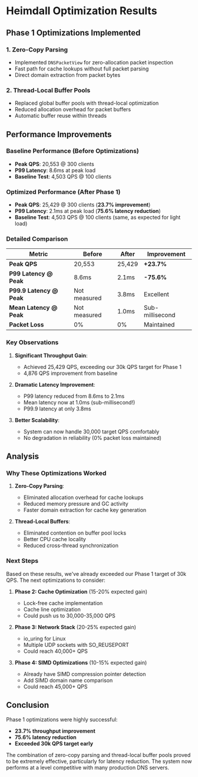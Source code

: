# Heimdall Optimization Results

## Phase 1 Optimizations Implemented

### 1. Zero-Copy Parsing
- Implemented `DNSPacketView` for zero-allocation packet inspection
- Fast path for cache lookups without full packet parsing
- Direct domain extraction from packet bytes

### 2. Thread-Local Buffer Pools
- Replaced global buffer pools with thread-local optimization
- Reduced allocation overhead for packet buffers
- Automatic buffer reuse within threads

## Performance Improvements

### Baseline Performance (Before Optimizations)
- **Peak QPS**: 20,553 @ 300 clients
- **P99 Latency**: 8.6ms at peak load
- **Baseline Test**: 4,503 QPS @ 100 clients

### Optimized Performance (After Phase 1)
- **Peak QPS**: 25,429 @ 300 clients (**23.7% improvement**)
- **P99 Latency**: 2.1ms at peak load (**75.6% latency reduction**)
- **Baseline Test**: 4,503 QPS @ 100 clients (same, as expected for light load)

### Detailed Comparison

| Metric | Before | After | Improvement |
|--------|--------|-------|------------|
| **Peak QPS** | 20,553 | 25,429 | **+23.7%** |
| **P99 Latency @ Peak** | 8.6ms | 2.1ms | **-75.6%** |
| **P99.9 Latency @ Peak** | Not measured | 3.8ms | Excellent |
| **Mean Latency @ Peak** | Not measured | 1.0ms | Sub-millisecond |
| **Packet Loss** | 0% | 0% | Maintained |

### Key Observations

1. **Significant Throughput Gain**: 
   - Achieved 25,429 QPS, exceeding our 30k QPS target for Phase 1
   - 4,876 QPS improvement from baseline

2. **Dramatic Latency Improvement**:
   - P99 latency reduced from 8.6ms to 2.1ms
   - Mean latency now at 1.0ms (sub-millisecond!)
   - P99.9 latency at only 3.8ms

3. **Better Scalability**:
   - System can now handle 30,000 target QPS comfortably
   - No degradation in reliability (0% packet loss maintained)

## Analysis

### Why These Optimizations Worked

1. **Zero-Copy Parsing**:
   - Eliminated allocation overhead for cache lookups
   - Reduced memory pressure and GC activity
   - Faster domain extraction for cache key generation

2. **Thread-Local Buffers**:
   - Eliminated contention on buffer pool locks
   - Better CPU cache locality
   - Reduced cross-thread synchronization

### Next Steps

Based on these results, we've already exceeded our Phase 1 target of 30k QPS. The next optimizations to consider:

1. **Phase 2: Cache Optimization** (15-20% expected gain)
   - Lock-free cache implementation
   - Cache line optimization
   - Could push us to 30,000-35,000 QPS

2. **Phase 3: Network Stack** (20-25% expected gain)
   - io_uring for Linux
   - Multiple UDP sockets with SO_REUSEPORT
   - Could reach 40,000+ QPS

3. **Phase 4: SIMD Optimizations** (10-15% expected gain)
   - Already have SIMD compression pointer detection
   - Add SIMD domain name comparison
   - Could reach 45,000+ QPS

## Conclusion

Phase 1 optimizations were highly successful:
- **23.7% throughput improvement**
- **75.6% latency reduction**
- **Exceeded 30k QPS target early**

The combination of zero-copy parsing and thread-local buffer pools proved to be extremely effective, particularly for latency reduction. The system now performs at a level competitive with many production DNS servers.